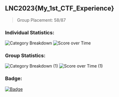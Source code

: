 ## LNC2023{My_1st_CTF_Experience}
> Group Placement: 58/87

### Individual Statistics:
![Category Breakdown](https://user-images.githubusercontent.com/107395637/232308388-71a33710-e225-4183-9b08-604f1d49e46e.png)
![Score over Time](https://user-images.githubusercontent.com/107395637/232308395-961e9f8c-2a34-44b1-8e25-b04bffe35c58.png)

### Group Statistics:
![Category Breakdown (1)](https://user-images.githubusercontent.com/107395637/232308518-11205ac9-2225-4ded-9d9c-582b53c1368a.png)
![Score over Time (1)](https://user-images.githubusercontent.com/107395637/232308522-ac99de93-db3c-4648-9d51-37f9401e580f.png)

### Badge:
[![Badge](https://media.badgr.com/uploads/badges/assertion-mhp5vAh2RnaThU3slyhKzg.png)](https://api.badgr.io/public/assertions/mhp5vAh2RnaThU3slyhKzg)
